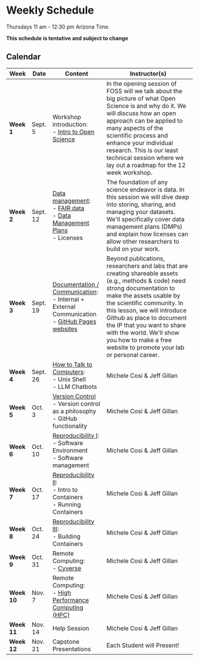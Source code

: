 # Weekly Schedule

Thursdays 11 am - 12:30 pm Arizona Time.
    
**This schedule is tentative and subject to change**

## Calendar

| Week | Date | Content |Instructor(s) |
|---|---|---|---|
| **Week 1** | Sept. 5 | Workshop introduction: <br> - [Intro to Open Science](01_intro_open_sci.md) | In the opening session of FOSS will we talk about the big picture of what Open Science is and why do it. We will discuss how an open approach can be applied to many aspects of the scientific process and enhance your individual research. This is our least technical session where we lay out a roadmap for the 12 week workshop.  |
| **Week 2** | Sept. 12 | [Data management](03_managing_data.md): <br> - [FAIR data](03_managing_data.md#fair-data) <br> - [Data Management Plans](03_managing_data.md#data-management-plans) <br> - Licenses | The foundation of any science endeavor is data. In this session we will dive deep into storing, sharing, and managing your datasets. We'll specifically cover data management plans (DMPs) and explain how licenses can allow other researchers to build on your work. |
| **Week 3** | Sept. 19 | [Documentation / Communication](04_documentation_communication.md): <br> - Internal + External Communication <br> - [GitHub Pages websites](documentation/githubpages.md)  | Beyond publications, researchers and labs that are creating shareable assets (e.g., methods & code) need strong documentation to make the assets usable by the scientific community. In this lesson, we will introduce Github as place to document the IP that you want to share with the world. We'll show you how to make a free website to promote your lab or personal career.    |
| **Week 4** | Sept. 26| [How to Talk to Computers](00_basics.md): <br> - Unix Shell <br> - LLM Chatbots | Michele Cosi & Jeff Gillan | 
| **Week 5** | Oct. 3 | [Version Control](05_version_control.md) <br> - Version control as a philosophy <br> - GitHub functionality | Michele Cosi & Jeff Gillan| 
| **Week 6** | Oct. 10 | [Reproducibility I](06_reproducibility_i.md): <br> - Software Environment <br> - Software management | Michele Cosi & Jeff Gillan | 
| **Week 7** | Oct. 17 | [Reproducibility II](07_reproducibility_ii.md): <br> - Intro to Containers <br> - Running Containers | Michele Cosi & Jeff Gillan | 
| **Week 8** | Oct. 24 | [Reproducibility III](08_reproducibility_III.md): <br> - Building Containers | Michele Cosi & Jeff Gillan |
| **Week 9** | Oct. 31 | Remote Computing: <br> - [Cyverse](remote_computing_cyverse.md) | Michele Cosi & Jeff Gillan |
| **Week 10**| Nov. 7  | Remote Computing: <br> - [High Performance Computing (HPC)](09_reproducibility_IV.md) | Michele Cosi & Jeff Gillan|
| **Week 11**| Nov. 14 | Help Session | Michele Cosi & Jeff Gillan |
| **Week 12**| Nov. 21 | Capstone Presentations | Each Student will Present!|
